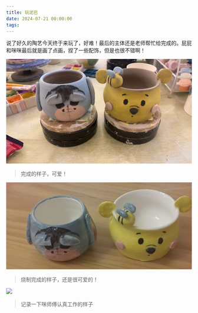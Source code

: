 ```yaml
---
title: 玩泥巴
date: 2024-07-21 00:00:00
tags:
---
```


说了好久的陶艺今天终于来玩了，好难！最后的主体还是老师帮忙给完成的。屁屁和咪咪最后就是画了点画，捏了一些配饰，但是也很不错啊！

![](/images/taoyi1.jpg)

> 完成的样子，可爱！

![](/images/taoyi2.jpg)

> 烧制完成的样子，还是很可爱的！

![](/images/master_mi.jpg)

> 记录一下咪师傅认真工作的样子
